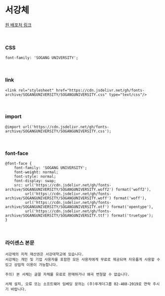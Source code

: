 # 서강체

[원 배포처 링크](https://www.sogang.ac.kr/intro/symbol/s_sogangfont01.html)

&nbsp;

### CSS

```
font-family: 'SOGANG UNIVERSITY';
```

&nbsp;

### link

```
<link rel="stylesheet" href="https://cdn.jsdelivr.net/gh/fonts-archive/SOGANGUNIVERSITY/SOGANGUNIVERSITY.css" type="text/css"/>
```

&nbsp;

### import

```
@import url('https://cdn.jsdelivr.net/gh/fonts-archive/SOGANGUNIVERSITY/SOGANGUNIVERSITY.css');
```

&nbsp;

### font-face

```
@font-face {
    font-family: 'SOGANG UNIVERSITY';
    font-weight: normal;
    font-style: normal;
    font-display: swap;
    src: url('https://cdn.jsdelivr.net/gh/fonts-archive/SOGANGUNIVERSITY/SOGANGUNIVERSITY.woff2') format('woff2'),
         url('https://cdn.jsdelivr.net/gh/fonts-archive/SOGANGUNIVERSITY/SOGANGUNIVERSITY.woff') format('woff'),
         url('https://cdn.jsdelivr.net/gh/fonts-archive/SOGANGUNIVERSITY/SOGANGUNIVERSITY.otf') format('opentype'),
         url('https://cdn.jsdelivr.net/gh/fonts-archive/SOGANGUNIVERSITY/SOGANGUNIVERSITY.ttf') format('truetype');
}
```

&nbsp;

### 라이센스 본문

```
서강체의 지적 재산권은 서강대학교에 있습니다.
서강체는 개인 및 기업 사용자를 포함한 모든 사용자에게 무료로 제공되며 자유롭게 사용할 수 있고 상업적 이용이 가능합니다.

주의) 본 서체는 글꼴 자체를 유료로 판매하거나 왜곡 변형할 수 없습니다.

서체 설치, 오류 또는 소프트웨어 임베딩 문의는 (주)투게더그룹 02-408-2019로 연락 주시기 바랍니다.
```
